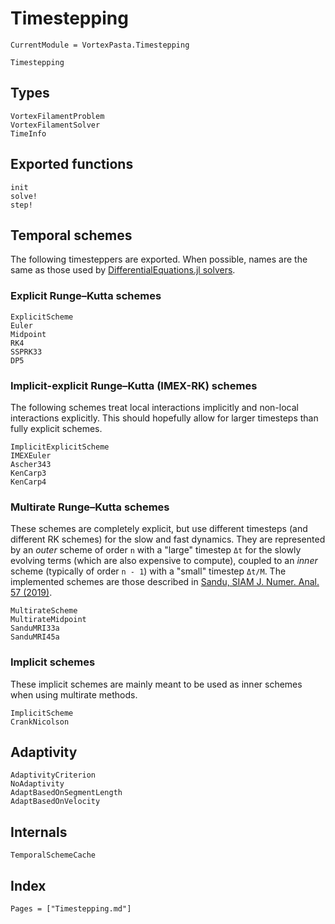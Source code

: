 # Timestepping

```@meta
CurrentModule = VortexPasta.Timestepping
```

```@docs
Timestepping
```

## Types

```@docs
VortexFilamentProblem
VortexFilamentSolver
TimeInfo
```

## Exported functions

```@docs
init
solve!
step!
```

## Temporal schemes

The following timesteppers are exported.
When possible, names are the same as those used by [DifferentialEquations.jl solvers](https://docs.sciml.ai/DiffEqDocs/stable/solvers/ode_solve/).

### Explicit Runge–Kutta schemes

```@docs
ExplicitScheme
Euler
Midpoint
RK4
SSPRK33
DP5
```

### Implicit-explicit Runge–Kutta (IMEX-RK) schemes

The following schemes treat local interactions implicitly and non-local interactions explicitly.
This should hopefully allow for larger timesteps than fully explicit schemes.

```@docs
ImplicitExplicitScheme
IMEXEuler
Ascher343
KenCarp3
KenCarp4
```

### Multirate Runge–Kutta schemes

These schemes are completely explicit, but use different timesteps (and
different RK schemes) for the slow and fast dynamics. They are represented by
an *outer* scheme of order ``n`` with a "large" timestep ``Δt`` for the slowly
evolving terms (which are also expensive to compute), coupled to an *inner*
scheme (typically of order ``n - 1``) with a "small" timestep ``Δt/M``.
The implemented schemes are those described in [Sandu, SIAM J. Numer. Anal. 57 (2019)](https://doi.org/10.1137/18M1205492).

```@docs
MultirateScheme
MultirateMidpoint
SanduMRI33a
SanduMRI45a
```

### Implicit schemes

These implicit schemes are mainly meant to be used as inner schemes when using
multirate methods.

```@docs
ImplicitScheme
CrankNicolson
```

## Adaptivity

```@docs
AdaptivityCriterion
NoAdaptivity
AdaptBasedOnSegmentLength
AdaptBasedOnVelocity
```

## Internals

```@docs
TemporalSchemeCache
```

## Index

```@index
Pages = ["Timestepping.md"]
```
